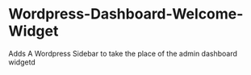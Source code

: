 Wordpress-Dashboard-Welcome-Widget
==================================

Adds A Wordpress Sidebar to take the place of the admin dashboard widgetd
